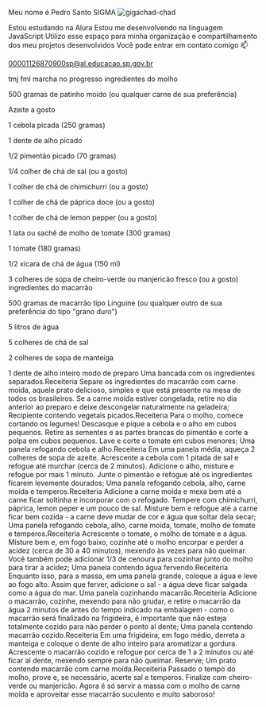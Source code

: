 Meu nome é Pedro Santo SIGMA 
![gigachad-chad](https://github.com/Pedrobrirbr/Pedrobrirbr/assets/171802455/34a8dabd-a204-48fc-9f8c-513a138cddc8)


Estou estudando na Alura
Estou me desenvolvendo na linguagem JavaScript
Utilizo esse espaço para minha organização e compartilhamento dos meu projetos desenvolvidos
Você pode entrar em contato comigo 📫

00001126870900sp@al.educacao.sp.gov.br

tmj fml marcha no progresso
ingredientes do molho

500 gramas de patinho moído (ou qualquer carne de sua preferência)

Azeite a gosto

1 cebola picada (250 gramas)

1 dente de alho picado

1/2 pimentão picado (70 gramas)

1/4 colher de chá de sal (ou a gosto)

1 colher de chá de chimichurri (ou a gosto)

1 colher de chá de páprica doce (ou a gosto)

1 colher de chá de lemon pepper (ou a gosto)

1 lata ou sachê de molho de tomate (300 gramas)

1 tomate (180 gramas)

1/2 xícara de chá de água (150 ml)

3 colheres de sopa de cheiro-verde ou manjericão fresco (ou a gosto)
ingredientes do macarrão

500 gramas de macarrão tipo Linguine (ou qualquer outro de sua preferência do tipo "grano duro")

5 litros de água

5 colheres de chá de sal

2 colheres de sopa de manteiga

1 dente de alho inteiro
modo de preparo
Uma bancada com os ingredientes separados.Receiteria
Separe os ingredientes do macarrão com carne moída, aquele prato delicioso, simples e que está presente na mesa de todos os brasileiros. Se a carne moída estiver congelada, retire no dia anterior ao preparo e deixe descongelar naturalmente na geladeira;
Recipiente contendo vegetais picados.Receiteria
Para o molho, comece cortando os legumes! Descasque e pique a cebola e o alho em cubos pequenos. Retire as sementes e as partes brancas do pimentão e corte a polpa em cubos pequenos. Lave e corte o tomate em cubos menores;
Uma panela refogando cebola e alho.Receiteria
Em uma panela média, aqueça 2 colheres de sopa de azeite. Acrescente a cebola com 1 pitada de sal e refogue até murchar (cerca de 2 minutos). Adicione o alho, misture e refogue por mais 1 minuto. Junte o pimentão e refogue até os ingredientes ficarem levemente dourados;
Uma panela refogando cebola, alho, carne moída e temperos.Receiteria
Adicione a carne moída e mexa bem até a carne ficar soltinha e incorporar com o refogado. Tempere com chimichurri, páprica, lemon peper e um pouco de sal. Misture bem e refogue até a carne ficar bem cozida - a carne deve mudar de cor e água que soltar dela secar;
Uma panela refogando cebola, alho, carne moída, tomate, molho de tomate e temperos.Receiteria
Acrescente o tomate, o molho de tomate e a água. Misture bem e, em fogo baixo, cozinhe até o molho encorpar e perder a acidez (cerca de 30 a 40 minutos), mexendo às vezes para não queimar. Você também pode adicionar 1/3 de cenoura para cozinhar junto do molho para tirar a acidez;
Uma panela contendo água fervendo.Receiteria
Enquanto isso, para a massa, em uma panela grande, coloque a água e leve ao fogo alto. Assim que ferver, adicione o sal - a água deve ficar salgada como a água do mar.
Uma panela cozinhando macarrão.Receiteria
Adicione o macarrão, cozinhe, mexendo para não grudar, e retire o macarrão da água 2 minutos de antes do tempo indicado na embalagem - como o macarrão será finalizado na frigideira, é importante que não esteja totalmente cozido para não perder o ponto al dente;
Uma panela contendo macarrão cozido.Receiteria
Em uma frigideira, em fogo médio, derreta a manteiga e coloque o dente de alho inteiro para aromatizar a gordura. Acrescente o macarrão cozido e refogue por cerca de 1 a 2 minutos ou até ficar al dente, mexendo sempre para não queimar. Reserve;
Um prato contendo macarrão com carne moída.Receiteria
Passado o tempo do molho, prove e, se necessário, acerte sal e temperos. Finalize com cheiro-verde ou manjericão. Agora é só servir a massa com o molho de carne moída e aproveitar esse macarrão suculento e muito saboroso!


